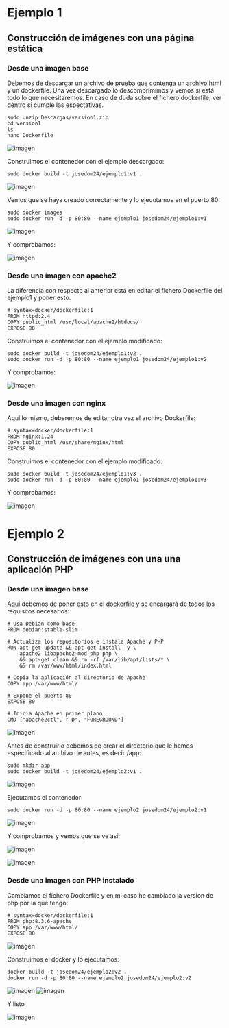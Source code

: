 # Ejemplo 1
## Construcción de imágenes con una página estática
### Desde una imagen base

Debemos de descargar un archivo de prueba que contenga un archivo html y un dockerfile. Una vez descargado lo descomprimimos y vemos si está todo lo que necesitaremos. En caso de duda sobre el fichero dockerfile, ver dentro si cumple las espectativas.
```
sudo unzip Descargas/version1.zip
cd version1
ls
nano Dockerfile
```
![imagen](https://github.com/user-attachments/assets/999f5504-708a-42bb-ac94-8b6fbbbf7604)

Construimos el contenedor con el ejemplo descargado:
```
sudo docker build -t josedom24/ejemplo1:v1 .
```
![imagen](https://github.com/user-attachments/assets/93ccdcb2-4483-492e-9061-a9aeb940a429)

Vemos que se haya creado correctamente y lo ejecutamos en el puerto 80:
```
sudo docker images
sudo docker run -d -p 80:80 --name ejemplo1 josedom24/ejemplo1:v1
```
![imagen](https://github.com/user-attachments/assets/ea95eb38-f625-4e6b-be78-36905e54e359)

Y comprobamos:

![imagen](https://github.com/user-attachments/assets/8303a964-e1ae-41f8-9d21-1c795aafdac7)

### Desde una imagen con apache2

La diferencia con respecto al anterior está en editar el fichero Dockerfile del ejemplo1 y poner esto:
```
# syntax=docker/dockerfile:1
FROM httpd:2.4
COPY public_html /usr/local/apache2/htdocs/
EXPOSE 80
```

Construimos el contenedor con el ejemplo modificado:
```
sudo docker build -t josedom24/ejemplo1:v2 .
sudo docker run -d -p 80:80 --name ejemplo1 josedom24/ejemplo1:v2
```

Y comprobamos:

![imagen](https://github.com/user-attachments/assets/5add95e3-38a4-47f1-9a62-be64f03bb2a9)

### Desde una imagen con nginx

Aquí lo mismo, deberemos de editar otra vez el archivo Dockerfile:
```
# syntax=docker/dockerfile:1
FROM nginx:1.24
COPY public_html /usr/share/nginx/html
EXPOSE 80
```

Construimos el contenedor con el ejemplo modificado:
```
sudo docker build -t josedom24/ejemplo1:v3 .
sudo docker run -d -p 80:80 --name ejemplo1 josedom24/ejemplo1:v3
```

Y comprobamos:

![imagen](https://github.com/user-attachments/assets/12b1a126-7e9a-4f40-811d-d86c66708c54)

# Ejemplo 2
## Construcción de imágenes con una una aplicación PHP
### Desde una imagen base

Aquí debemos de poner esto en el dockerfile y se encargará de todos los requisitos necesarios:
```
# Usa Debian como base
FROM debian:stable-slim

# Actualiza los repositorios e instala Apache y PHP
RUN apt-get update && apt-get install -y \
    apache2 libapache2-mod-php php \
    && apt-get clean && rm -rf /var/lib/apt/lists/* \
    && rm /var/www/html/index.html

# Copia la aplicación al directorio de Apache
COPY app /var/www/html/

# Expone el puerto 80
EXPOSE 80

# Inicia Apache en primer plano
CMD ["apache2ctl", "-D", "FOREGROUND"]

```
![imagen](https://github.com/user-attachments/assets/66594d7d-172d-4e42-a070-afa68c32db76)

Antes de construirlo debemos de crear el directorio que le hemos especificado al archivo de antes, es decir /app:
```
sudo mkdir app
sudo docker build -t josedom24/ejemplo2:v1 .
```
![imagen](https://github.com/user-attachments/assets/fad6cbd9-500f-49f9-8ac6-fb6c3c8623f0)

Ejecutamos el contenedor:
```
sudo docker run -d -p 80:80 --name ejemplo2 josedom24/ejemplo2:v1
```
![imagen](https://github.com/user-attachments/assets/2ae632ff-b9f1-489c-a027-fb9b609a63ee)

Y comprobamos y vemos que se ve así:

![imagen](https://github.com/user-attachments/assets/26b9857f-a9ab-46c7-9122-c8ffc67f18b1)

![imagen](https://github.com/user-attachments/assets/8ac0a50e-c2f2-4524-a2ce-1766d33b39fb)

### Desde una imagen con PHP instalado

Cambiamos el fichero Dockerfile y en mi caso he cambiado la version de php por la que tengo:
```
# syntax=docker/dockerfile:1
FROM php:8.3.6-apache
COPY app /var/www/html/
EXPOSE 80
```
![imagen](https://github.com/user-attachments/assets/4768ce2e-f845-455f-b302-b3d36b6f71de)

Construimos el docker y lo ejecutamos:
```
docker build -t josedom24/ejemplo2:v2 .
docker run -d -p 80:80 --name ejemplo2 josedom24/ejemplo2:v2
```
![imagen](https://github.com/user-attachments/assets/75b2af7c-373b-41c7-b011-7915b2735478)
![imagen](https://github.com/user-attachments/assets/8c43e827-5125-41fe-826b-f329c9fcdedb)

Y listo

![imagen](https://github.com/user-attachments/assets/d304619c-69ce-4941-ac3a-84513d6730c7)
